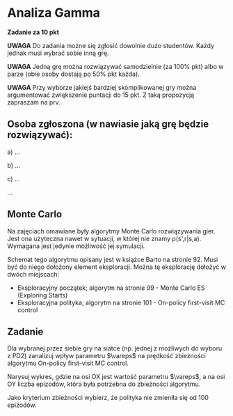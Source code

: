 # Analiza Gamma

**Zadanie za 10 pkt**

**UWAGA**
Do zadania możne się zgłosić dowolnie dużo studentów. Każdy jednak musi wybrać sobie inną grę.

**UWAGA**
Jedną grę można rozwiązywać samodzielnie (za 100% pkt) albo w parze (obie osoby dostają po 50% pkt każda).

**UWAGA**
Przy wyborze jakiejś bardziej skomplikowanej gry można argumentować zwiększenie puntacji do 15 pkt. Z taką propozycją zapraszam na prv.

## Osoba zgłoszona (w nawiasie jaką grę będzie rozwiązywać):

a) ...

b) ...

c) ...

...

## Monte Carlo

Na zajęciach omawiane były algorytmy Monte Carlo rozwiązywania gier. Jest ona użyteczna nawet w sytuacji, w której nie znamy p(s',r|s,a). Wymagana jest jedynie możliwość jej symulacji.

Schemat tego algorytmu opisany jest w książce Barto na stronie 92. Musi być do niego dołożony element eksploracji. Można tę eksplorację dołożyć w dwóch miejscach:
* Eksploracyjny początek; algorytm na stronie 99 - Monte Carlo ES (Exploring Starts)
* Eksploracyjna polityka; algorytm na stronie 101 - On-policy first-visit MC control

## Zadanie
Dla wybranej przez siebie gry na siatce (np. jednej z możliwych do wyboru z PD2) zanalizuj wpływ parametru $\vareps$ na prędkość zbieżności algorytmu On-policy first-visit MC control.

Narysuj wykres, gdzie na osi OX jest wartość parametru $\vareps$, a na osi OY liczba epizodów, która była potrzebna do zbieżności algorytmu.

Jako kryterium zbieżności wybierz, że polityka nie zmieniła się od 100 epizodów.
